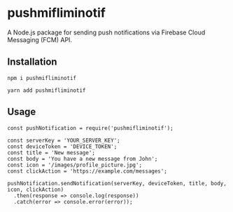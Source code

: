 # pushmifliminotif

A Node.js package for sending push notifications via Firebase Cloud Messaging (FCM) API.

## Installation

```npm
npm i pushmifliminotif
```

```yarn
yarn add pushmifliminotif
```

## Usage

```node js 
const pushNotification = require('pushmifliminotif');

const serverKey = 'YOUR_SERVER_KEY';
const deviceToken = 'DEVICE_TOKEN';
const title = 'New message';
const body = 'You have a new message from John';
const icon = '/images/profile_picture.jpg';
const clickAction = 'https://example.com/messages';

pushNotification.sendNotification(serverKey, deviceToken, title, body, icon, clickAction)
  .then(response => console.log(response))
  .catch(error => console.error(error));
```